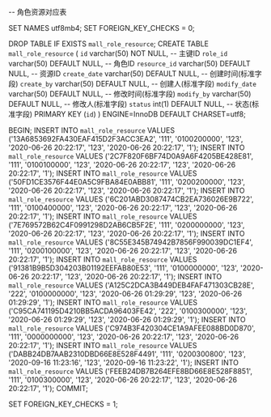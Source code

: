 -- 角色资源对应表

SET NAMES utf8mb4;
SET FOREIGN_KEY_CHECKS = 0;

DROP TABLE IF EXISTS `mall_role_resource`;
CREATE TABLE `mall_role_resource` (
  `id` varchar(50) NOT NULL,                        -- 主键ID
  `role_id` varchar(50) DEFAULT NULL,               -- 角色ID
  `resource_id` varchar(50) DEFAULT NULL,           -- 资源ID
  `create_date` varchar(50) DEFAULT NULL,           -- 创建时间(标准字段)
  `create_by` varchar(50) DEFAULT NULL,             -- 创建人(标准字段)
  `modify_date` varchar(50) DEFAULT NULL,           -- 修改时间(标准字段)
  `modify_by` varchar(50) DEFAULT NULL,             -- 修改人(标准字段)
  `status` int(1) DEFAULT NULL,                     -- 状态(标准字段)
  PRIMARY KEY (`id`)
) ENGINE=InnoDB DEFAULT CHARSET=utf8;

BEGIN;
INSERT INTO `mall_role_resource` VALUES ('13A6853692FA430EAF415D2F3ACC3EA2', '111', '0100200000', '123', '2020-06-26 20:22:17', '123', '2020-06-26 20:22:17', '1');
INSERT INTO `mall_role_resource` VALUES ('2C7F820F6BF74D0A9A6F4205BE428E81', '111', '0100100000', '123', '2020-06-26 20:22:17', '123', '2020-06-26 20:22:17', '1');
INSERT INTO `mall_role_resource` VALUES ('50FD1CE3576F44E0A5C9FBA84E0ABB81', '111', '0200200000', '123', '2020-06-26 20:22:17', '123', '2020-06-26 20:22:17', '1');
INSERT INTO `mall_role_resource` VALUES ('6C201ABD3087474CB2EA736026E9B722', '111', '0100400000', '123', '2020-06-26 20:22:17', '123', '2020-06-26 20:22:17', '1');
INSERT INTO `mall_role_resource` VALUES ('7E769572B62C4F0991298D2AB6CB5F2E', '111', '0200000000', '123', '2020-06-26 20:22:17', '123', '2020-06-26 20:22:17', '1');
INSERT INTO `mall_role_resource` VALUES ('8C55E345B74942B7856F990039DC1EF4', '111', '0200100000', '123', '2020-06-26 20:22:17', '123', '2020-06-26 20:22:17', '1');
INSERT INTO `mall_role_resource` VALUES ('91381B9B5D304203B01192EEFAB80E53', '111', '0100000000', '123', '2020-06-26 20:22:17', '123', '2020-06-26 20:22:17', '1');
INSERT INTO `mall_role_resource` VALUES ('A125C2DCA3B449DEB4FAF471303CB28E', '222', '0100000000', '123', '2020-06-26 01:29:29', '123', '2020-06-26 01:29:29', '1');
INSERT INTO `mall_role_resource` VALUES ('C95CA741195D4210BB5ACDA96403FE42', '222', '0100300000', '123', '2020-06-26 01:29:29', '123', '2020-06-26 01:29:29', '1');
INSERT INTO `mall_role_resource` VALUES ('C974B3F420304CE1A9AFEE088BD0D870', '111', '0000000000', '123', '2020-06-26 20:22:17', '123', '2020-06-26 20:22:17', '1');
INSERT INTO `mall_role_resource` VALUES ('DABB24DB7AAB2310DBD66E8E528F4491', '111', '0200300800', '123', '2020-09-16 11:23:16', '123', '2020-09-16 11:23:22', '1');
INSERT INTO `mall_role_resource` VALUES ('FEEB24DB7B264EFE8BD66E8E528F8851', '111', '0100300000', '123', '2020-06-26 20:22:17', '123', '2020-06-26 20:22:17', '1');
COMMIT;

SET FOREIGN_KEY_CHECKS = 1;